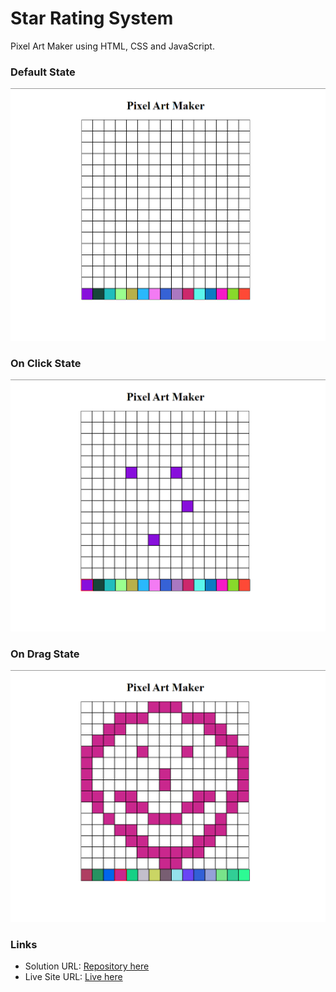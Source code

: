 # Star Rating System

Pixel Art Maker using HTML, CSS and JavaScript.

### Default State

![Default State](/images/Default.png)

### On Click State

![On Click State](/images/Clicked.png)

### On Drag State

![On Drag State](/images/Drag.png)

### Links

- Solution URL: [Repository here](https://github.com/Shub-hamburger/Pixel-Art-Maker)
- Live Site URL: [Live here](https://shub-hamburger.github.io/Pixel-Art-Maker/)
